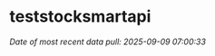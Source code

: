 
<!-- README.md is generated from README.Rmd. Please edit that file -->

# teststocksmartapi

*Date of most recent data pull: 2025-09-09 07:00:33*
